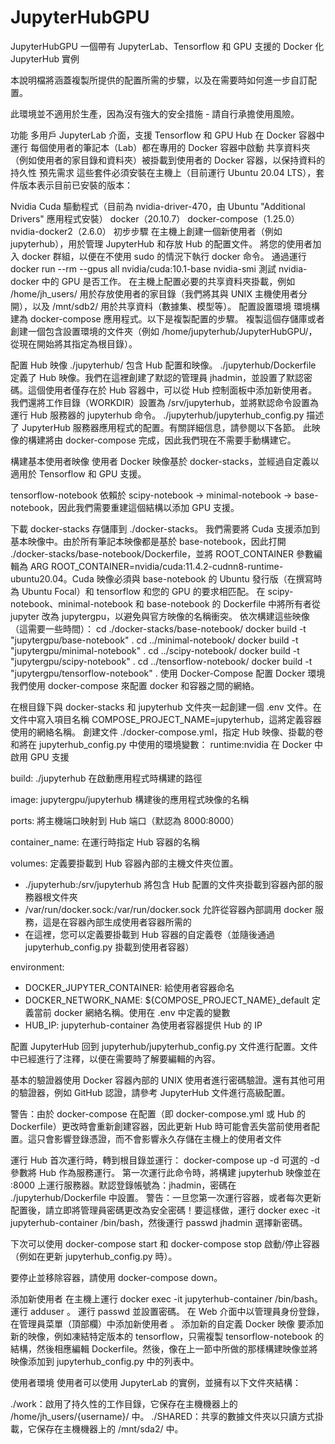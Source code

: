 # JupyterHubGPU
JupyterHubGPU
一個帶有 JupyterLab、Tensorflow 和 GPU 支援的 Docker 化 JupyterHub 實例

本說明檔將涵蓋複製所提供的配置所需的步驟，以及在需要時如何進一步自訂配置。

此環境並不適用於生產，因為沒有強大的安全措施 - 請自行承擔使用風險。

功能
多用戶 JupyterLab 介面，支援 Tensorflow 和 GPU
Hub 在 Docker 容器中運行
每個使用者的筆記本（Lab）都在專用的 Docker 容器中啟動
共享資料夾（例如使用者的家目錄和資料夾）被掛載到使用者的 Docker 容器，以保持資料的持久性
預先需求
這些套件必須安裝在主機上（目前運行 Ubuntu 20.04 LTS），套件版本表示目前已安裝的版本：

Nvidia Cuda 驅動程式（目前為 nvidia-driver-470，由 Ubuntu "Additional Drivers" 應用程式安裝）
docker（20.10.7）
docker-compose（1.25.0）
nvidia-docker2（2.6.0）
初步步驟
在主機上創建一個新使用者（例如 jupyterhub），用於管理 JupyterHub 和存放 Hub 的配置文件。
將您的使用者加入 docker 群組，以便在不使用 sudo 的情況下執行 docker 命令。
通過運行 docker run --rm --gpus all nvidia/cuda:10.1-base nvidia-smi 測試 nvidia-docker 中的 GPU 是否工作。
在主機上配置必要的共享資料夾掛載，例如 /home/jh_users/ 用於存放使用者的家目錄（我們將其與 UNIX 主機使用者分開），以及 /mnt/sdb2/ 用於共享資料（數據集、模型等）。
配置設置環境
環境構建為 docker-compose 應用程式。以下是複製配置的步驟。
複製這個存儲庫或者創建一個包含設置環境的文件夾（例如 /home/jupyterhub/JupyterHubGPU/，從現在開始將其指定為根目錄）。

配置 Hub 映像
./jupyterhub/ 包含 Hub 配置和映像。
./jupyterhub/Dockerfile 定義了 Hub 映像。我們在這裡創建了默認的管理員 jhadmin，並設置了默認密碼。這個使用者僅存在於 Hub 容器中，可以從 Hub 控制面板中添加新使用者。我們還將工作目錄（WORKDIR）設置為 /srv/jupyterhub，並將默認命令設置為運行 Hub 服務器的 jupyterhub 命令。
./jupyterhub/jupyterhub_config.py 描述了 JupyterHub 服務器應用程式的配置。有關詳細信息，請參閱以下各節。
此映像的構建將由 docker-compose 完成，因此我們現在不需要手動構建它。

構建基本使用者映像
使用者 Docker 映像基於 docker-stacks，並經過自定義以適用於 Tensorflow 和 GPU 支援。

tensorflow-notebook 依賴於 scipy-notebook -> minimal-notebook -> base-notebook，因此我們需要重建這個結構以添加 GPU 支援。

下載 docker-stacks 存儲庫到 ./docker-stacks。
我們需要將 Cuda 支援添加到基本映像中。由於所有筆記本映像都是基於 base-notebook，因此打開 ./docker-stacks/base-notebook/Dockerfile，並將 ROOT_CONTAINER 參數編輯為 ARG ROOT_CONTAINER=nvidia/cuda:11.4.2-cudnn8-runtime-ubuntu20.04。Cuda 映像必須與 base-notebook 的 Ubuntu 發行版（在撰寫時為 Ubuntu Focal）和 tensorflow 和您的 GPU 的要求相匹配。
在 scipy-notebook、minimal-notebook 和 base-notebook 的 Dockerfile 中將所有者從 jupyter 改為 jupytergpu，以避免與官方映像的名稱衝突。
依次構建這些映像（這需要一些時間）：
cd ./docker-stacks/base-notebook/
docker build -t "jupytergpu/base-notebook" .
cd ../minimal-notebook/
docker build -t "jupytergpu/minimal-notebook" .
cd ../scipy-notebook/
docker build -t "jupytergpu/scipy-notebook" .
cd ../tensorflow-notebook/
docker build -t "jupytergpu/tensorflow-notebook" .
使用 Docker-Compose 配置 Docker 環境
我們使用 docker-compose 來配置 docker 和容器之間的網絡。

在根目錄下與 docker-stacks 和 jupyterhub 文件夾一起創建一個 .env 文件。在文件中寫入項目名稱 COMPOSE_PROJECT_NAME=jupyterhub，這將定義容器使用的網絡名稱。
創建文件 ./docker-compose.yml，指定 Hub 映像、掛載的卷和將在 jupyterhub_config.py 中使用的環境變數：
runtime:nvidia 在 Docker 中啟用 GPU 支援

build: ./jupyterhub 在啟動應用程式時構建的路徑

image: jupytergpu/jupyterhub 構建後的應用程式映像的名稱

ports: 將主機端口映射到 Hub 端口（默認為 8000:8000）

container_name: 在運行時指定 Hub 容器的名稱

volumes: 定義要掛載到 Hub 容器內部的主機文件夾位置。
- ./jupyterhub:/srv/jupyterhub 將包含 Hub 配置的文件夾掛載到容器內部的服務器根文件夾
- /var/run/docker.sock:/var/run/docker.sock 允許從容器內部調用 docker 服務，這是在容器內部生成使用者容器所需的
- 在這裡，您可以定義要掛載到 Hub 容器的自定義卷（並隨後通過 jupyterhub_config.py 掛載到使用者容器）

environment:
- DOCKER_JUPYTER_CONTAINER: 給使用者容器命名
- DOCKER_NETWORK_NAME: ${COMPOSE_PROJECT_NAME}_default 定義當前 docker 網絡名稱。使用在 .env 中定義的變數
- HUB_IP: jupyterhub-container 為使用者容器提供 Hub 的 IP

配置 JupyterHub
回到 jupyterhub/jupyterhub_config.py 文件進行配置。文件中已經進行了注釋，以便在需要時了解要編輯的內容。

基本的驗證器使用 Docker 容器內部的 UNIX 使用者進行密碼驗證。還有其他可用的驗證器，例如 GitHub 認證，請參考 JupyterHub 文件進行高級配置。

警告：由於 docker-compose 在配置（即 docker-compose.yml 或 Hub 的 Dockerfile）更改時會重新創建容器，因此更新 Hub 時可能會丟失當前使用者配置。這只會影響登錄憑證，而不會影響永久存儲在主機上的使用者文件

運行 Hub
首次運行時，轉到根目錄並運行：
docker-compose up -d
可選的 -d 參數將 Hub 作為服務運行。
第一次運行此命令時，將構建 jupyterhub 映像並在 <host-ip>:8000 上運行服務器。默認登錄帳號為：jhadmin，密碼在 ./jupyterhub/Dockerfile 中設置。
警告：一旦您第一次運行容器，或者每次更新配置後，請立即將管理員密碼更改為安全密碼！要這樣做，運行 docker exec -it jupyterhub-container /bin/bash，然後運行 passwd jhadmin 選擇新密碼。

下次可以使用 docker-compose start 和 docker-compose stop 啟動/停止容器（例如在更新 jupyterhub_config.py 時）。

要停止並移除容器，請使用 docker-compose down。

添加新使用者
在主機上運行 docker exec -it jupyterhub-container /bin/bash。
運行 adduser <username>。
運行 passwd <username> 並設置密碼。
在 Web 介面中以管理員身份登錄，在管理員菜單（頂部欄）中添加新使用者 <username>。
添加新的自定義 Docker 映像
要添加新的映像，例如凍結特定版本的 tensorflow，只需複製 tensorflow-notebook 的結構，然後相應編輯 Dockerfile。然後，像在上一節中所做的那樣構建映像並將映像添加到 jupyterhub_config.py 中的列表中。

使用者環境
使用者可以使用 JupyterLab 的實例，並擁有以下文件夾結構：

./work：啟用了持久性的工作目錄，它保存在主機機器上的 /home/jh_users/{username}/ 中。
./SHARED：共享的數據文件夾以只讀方式掛載，它保存在主機機器上的 /mnt/sda2/ 中。

